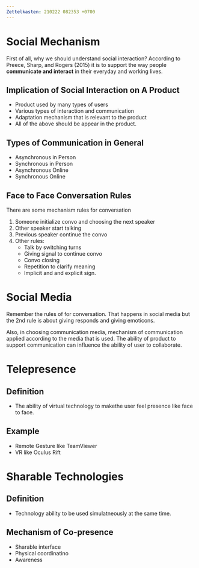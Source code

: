 ```yaml
---
Zettelkasten: 210222 082353 +0700
---
```


# Social Mechanism
First of all, why we should understand social interaction? According to Preece, Sharp, and Rogers (2015) it is to support the way people **communicate and interact** in their everyday and working lives.

## Implication of Social Interaction on A Product
* Product used by many types of users
* Various types of interaction and communication
* Adaptation mechanism that is relevant to the product
* All of the above should be appear in the product.

## Types of Communication in General
* Asynchronous in Person
* Synchronous in Person
* Asynchronous Online
* Synchronous Online

## Face to Face Conversation Rules
There are some mechanism rules for conversation

1. Someone initialize convo and choosing the next speaker
2. Other speaker start talking
3. Previous speaker continue the convo
4. Other rules:
	* Talk by switching turns
	* Giving signal to continue convo
	* Convo closing
	* Repetition to clarify meaning
	* Implicit and and explicit sign.

# Social Media
Remember the rules of for conversation. That happens in social media but the 2nd rule is about giving responds and giving emoticons.

Also, in choosing communication media, mechanism of communication applied according to the media that is used. The ability of product to support communication can influence the ability of user to collaborate.

# Telepresence
## Definition
* The ability of virtual technology to makethe user feel presence like face to face.

## Example
* Remote Gesture like TeamViewer
* VR like Oculus Rift

# Sharable Technologies
## Definition
* Technology ability to be used simulatneously at the same time.

## Mechanism of Co-presence
* Sharable interface
* Physical coordinatino
* Awareness
